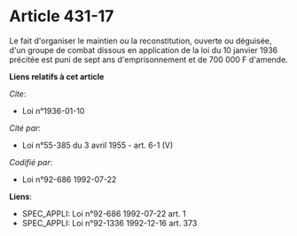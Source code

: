 # Article 431-17

Le fait d'organiser le maintien ou la reconstitution, ouverte ou déguisée, d'un groupe de combat dissous en application de la
loi du 10 janvier 1936 précitée est puni de sept ans d'emprisonnement et de 700 000 F d'amende.

**Liens relatifs à cet article**

_Cite_:

  - Loi n°1936-01-10

_Cité par_:

  - Loi n°55-385 du 3 avril 1955 - art. 6-1 (V)

_Codifié par_:

  - Loi n°92-686 1992-07-22

**Liens**:

  - SPEC_APPLI: Loi n°92-686 1992-07-22 art. 1
  - SPEC_APPLI: Loi n°92-1336 1992-12-16 art. 373

